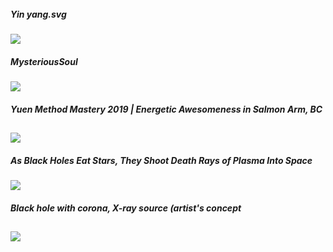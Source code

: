 #####
![]()
---
##### Yin yang.svg
![](https://upload.wikimedia.org/wikipedia/commons/1/17/Yin_yang.svg)
##### MysteriousSoul
![](https://shreyasharmasite.files.wordpress.com/2017/02/14140_xl-g-cy-16081028.jpg)
##### Yuen Method Mastery 2019 | Energetic Awesomeness in Salmon Arm, BC
![](https://static.wixstatic.com/media/9441dd_9854d558f8954dea96adf9d970285e70~mv2_d_1793_1793_s_2.jpg)
---
##### As Black Holes Eat Stars, They Shoot Death Rays of Plasma Into Space
![](https://d.newsweek.com/en/full/699441/11-02-black-hole-plasma-jet.jpg)
##### Black hole with corona, X-ray source (artist's concept
![](https://upload.wikimedia.org/wikipedia/commons/f/f0/Black_Holes_-_Monsters_in_Space.jpg)
---
